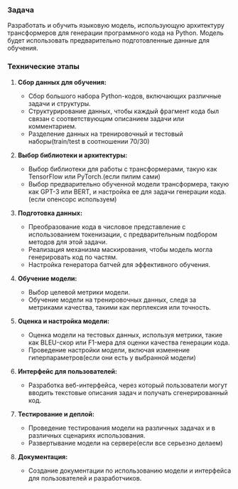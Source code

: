 ### Задача
Разработать и обучить языковую модель, использующую архитектуру трансформеров для генерации программного кода на Python. Модель будет использовать предварительно подготовленные данные для обучения. 

### Технические этапы

1. **Сбор данных для обучения:**
   - Сбор большого набора Python-кодов, включающих различные задачи и структуры.
   - Структурирование данных, чтобы каждый фрагмент кода был связан с соответствующим описанием задачи или комментарием.
   - Разделение данных на тренировочный и тестовый наборы(train/test в соотношении 70/30)

2. **Выбор библиотеки и архитектуры:**
   - Выбор библиотеки для работы с трансформерами, такую как TensorFlow или PyTorch.(если пилим сами)
   - Выбор предварительно обученной модели трансформера, такую как GPT-3 или BERT, и настройка ее для задачи генерации кода.(если опенсорс используем)

3. **Подготовка данных:**
   - Преобразование кода в числовое представление с использованием токенизации, с предварительным подбором методов для этой задачи. 
   - Реализация механизма маскирования, чтобы модель могла генерировать код по частям.
   - Настройка генератора батчей для эффективного обучения.

4. **Обучение модели:**
   - Выбор целевой метрики модели.
   - Обучение модели на тренировочных данных, следя за метриками качества, такими как перплексия или точность.

5. **Оценка и настройка модели:**
   - Оценка модели на тестовых данных, используя метрики, такие как BLEU-скор или F1-мера для оценки качества генерации кода.
   - Проведение настройки модели, включая изменение гиперпараметров(если они есть у выбранной модели)

6. **Интерфейс для пользователей:**
   - Разработка веб-интерфейса, через который пользователи могут вводить текстовые описания задач и получать сгенерированный код.

7. **Тестирование и деплой:**
   - Проведение тестирования модели на различных задачах и в различных сценариях использования.
   - Развертывание модели на сервере(если все серьезно делаем)
8. **Документация:**
   - Создание документации по использованию модели и интерфейса для пользователей и разработчиков.
